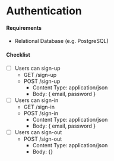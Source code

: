 # Authentication

#### Requirements

- Relational Database (e.g. PostgreSQL)

#### Checklist

- [ ] Users can sign-up
  - GET /sign-up
  - POST /sign-up
    - Content Type: application/json
    - Body: { email, password }
- [ ] Users can sign-in
  - GET /sign-in
  - POST /sign-in
    - Content Type: application/json
    - Body: { email, password }
- [ ] Users can sign-out
  - POST /sign-out
    - Content Type: application/json
    - Body: {}